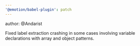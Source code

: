 ```yaml
---
'@emotion/babel-plugin': patch
---
```


author: @Andarist

Fixed label extraction crashing in some cases involving variable declarations with array and object patterns.
